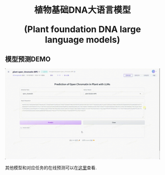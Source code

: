 <h1>
  <p align="center">
  植物基础DNA大语言模型
  </p>
  <p align="center">
    (Plant foundation DNA large language models)
  </p>
</h1>

## 模型预测DEMO

![demo](resources/modelscope_demo.gif)

其他模型和对应任务的在线预测可以在[这里](resources/platforms.md)查看.